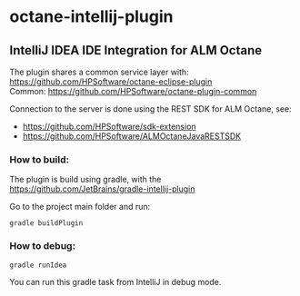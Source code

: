 # octane-intellij-plugin
## IntelliJ IDEA IDE Integration for ALM Octane

The plugin shares a common service layer with: https://github.com/HPSoftware/octane-eclipse-plugin <br>
Common: https://github.com/HPSoftware/octane-plugin-common <br>

Connection to the server is done using the REST SDK for ALM Octane, see: <br>
* https://github.com/HPSoftware/sdk-extension
* https://github.com/HPSoftware/ALMOctaneJavaRESTSDK

### How to build:
The plugin is build using gradle, with the https://github.com/JetBrains/gradle-intellij-plugin

Go to the project main folder and run: 
```
gradle buildPlugin
```

### How to debug: 
```
gradle runIdea
```
You can run this gradle task from IntelliJ in debug mode.
